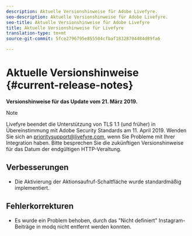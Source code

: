 ```yaml
---
description: Aktuelle Versionshinweise für Adobe Livefyre.
seo-description: Aktuelle Versionshinweise für Adobe Livefyre.
seo-title: Aktuelle Versionshinweise für Adobe Livefyre
title: Aktuelle Versionshinweise für Livefyre
translation-type: tm+mt
source-git-commit: 5fce2796795e855504cfbaf18328704484d89fa6

---
```



# Aktuelle Versionshinweise {#current-release-notes}

**Versionshinweise für das Update vom 21. März 2019.**

>[!NOTE]
>
>Livefyre beendet die Unterstützung von TLS 1.1 (und früher) in Übereinstimmung mit Adobe Security Standards am 11. April 2019. Wenden Sie sich an prioritysupport@livefyre.com, wenn Sie Probleme mit Ihrer Integration haben. Bitte besprechen Sie die zukünftigen Versionshinweise für das Datum der endgültigen HTTP-Veraltung.

##  Verbesserungen

* Die Aktivierung der Aktionsaufruf-Schaltfläche wurde standardmäßig implementiert.


## Fehlerkorrekturen

* Es wurde ein Problem behoben, durch das "Nicht definiert" Instagram-Beiträge in modq nicht entfernt werden konnten.
